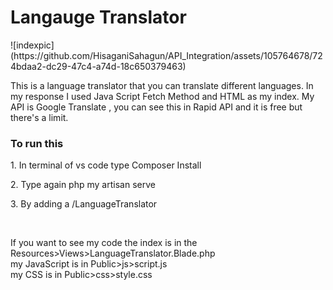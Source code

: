 <h1>Langauge Translator</h1>
![indexpic](https://github.com/HisaganiSahagun/API_Integration/assets/105764678/724bdaa2-dc29-47c4-a74d-18c650379463)
<p> This is a language translator that you can translate different languages. In my response I used Java Script Fetch Method and HTML as my  index. My API is Google Translate , you can see this in Rapid API and it is free but there's a limit.</p>
<h3>To run this</h3>
<p>1. In terminal of vs code type Composer Install</p>
<p>2. Type again php my artisan serve</p>
<p>3. By adding a /LanguageTranslator</p>
<br>
<p>If you want to see my code the index is in the Resources>Views>LanguageTranslator.Blade.php<br>
my JavaScript is in Public>js>script.js<br>
my CSS is in Public>css>style.css</p>

